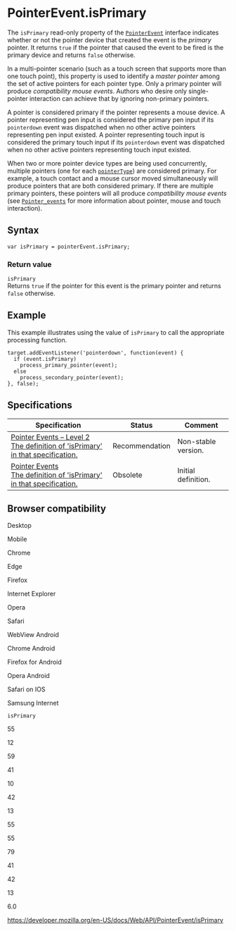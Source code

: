 # PointerEvent.isPrimary

The `isPrimary` read-only property of the [`PointerEvent`](../pointerevent) interface indicates whether or not the pointer device that created the event is the _primary_ pointer. It returns `true` if the pointer that caused the event to be fired is the primary device and returns `false` otherwise.

In a multi-pointer scenario (such as a touch screen that supports more than one touch point), this property is used to identify a _master pointer_ among the set of active pointers for each pointer type. Only a primary pointer will produce _compatibility mouse events_. Authors who desire only single-pointer interaction can achieve that by ignoring non-primary pointers.

A pointer is considered primary if the pointer represents a mouse device. A pointer representing pen input is considered the primary pen input if its `pointerdown` event was dispatched when no other active pointers representing pen input existed. A pointer representing touch input is considered the primary touch input if its `pointerdown` event was dispatched when no other active pointers representing touch input existed.

When two or more pointer device types are being used concurrently, multiple pointers (one for each [`pointerType`](pointertype)) are considered primary. For example, a touch contact and a mouse cursor moved simultaneously will produce pointers that are both considered primary. If there are multiple primary pointers, these pointers will all produce _compatibility mouse events_ (see [`Pointer_events`](../pointer_events) for more information about pointer, mouse and touch interaction).

## Syntax

    var isPrimary = pointerEvent.isPrimary;

### Return value

`isPrimary`  
Returns `true` if the pointer for this event is the primary pointer and returns `false` otherwise.

## Example

This example illustrates using the value of `isPrimary` to call the appropriate processing function.

    target.addEventListener('pointerdown', function(event) {
      if (event.isPrimary)
        process_primary_pointer(event);
      else
        process_secondary_pointer(event);
    }, false);

## Specifications

<table><thead><tr class="header"><th>Specification</th><th>Status</th><th>Comment</th></tr></thead><tbody><tr class="odd"><td><a href="https://www.w3.org/TR/pointerevents2/#dom-pointerevent-isprimary">Pointer Events – Level 2<br />
<span class="small">The definition of 'isPrimary' in that specification.</span></a></td><td><span class="spec-rec">Recommendation</span></td><td>Non-stable version.</td></tr><tr class="even"><td><a href="https://www.w3.org/TR/pointerevents1/#widl-PointerEvent-isPrimary">Pointer Events<br />
<span class="small">The definition of 'isPrimary' in that specification.</span></a></td><td><span class="spec-obsolete">Obsolete</span></td><td>Initial definition.</td></tr></tbody></table>

## Browser compatibility

Desktop

Mobile

Chrome

Edge

Firefox

Internet Explorer

Opera

Safari

WebView Android

Chrome Android

Firefox for Android

Opera Android

Safari on IOS

Samsung Internet

`isPrimary`

55

12

59

41

10

42

13

55

55

79

41

42

13

6.0

<a href="https://developer.mozilla.org/en-US/docs/Web/API/PointerEvent/isPrimary" class="_attribution-link">https://developer.mozilla.org/en-US/docs/Web/API/PointerEvent/isPrimary</a>
